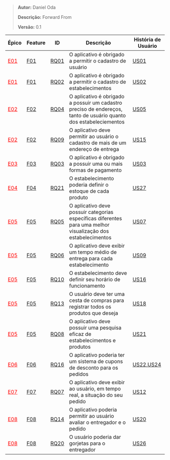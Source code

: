 > **Autor:** Daniel Oda
>
> **Descrição:** Forward From
>
> **Versão:** 0.1

| Épico  | Feature | ID | Descrição                                       | História de Usuário |
| --- | --- | ------- | ----------------------------------------------------------------- | ------------------- |
| <span style="color:red"><u>E01</span> | <u>F01 | <u>RQ01 | O aplicativo é obrigado a permitir o cadastro de usuário | <u>US01 |
| <span style="color:red"><u>E01</span> | <u>F01 | <u>RQ02 | O aplicativo é obrigado a permitir o cadastro de estabelecimentos | <u>US02 |
| <span style="color:red"><u>E02</span> | <u>F02 | <u>RQ04 | O aplicativo é obrigado a possuir um cadastro preciso de endereços, tanto de usuário quanto dos estabeleciementos | <u>US05 |
| <span style="color:red"><u>E02</span> | <u>F02 | <u>RQ09 | O aplicativo deve permitir ao usuário o cadastro de mais de um endereço de entrega | <u>US15 |
| <span style="color:red"><u>E03</span> | <u>F03 | <u>RQ03 | O aplicativo é obrigado a possuir uma ou mais formas de pagamento | <u>US03 |
| <span style="color:red"><u>E04</span> | <u>F04 | <u>RQ21 | O estabelecimento poderia definir o estoque de cada produto | <u>US27 |
| <span style="color:red"><u>E05</span> | <u>F05 | <u>RQ05 | O aplicativo deve possuir categorias específicas diferentes para uma melhor visualização dos estabelecimentos | <u>US07 |
| <span style="color:red"><u>E05</span> | <u>F05 | <u>RQ06 | O aplicativo deve exibir um tempo médio de entrega para cada estabelecimento | <u>US09 |
| <span style="color:red"><u>E05</span> | <u>F05 | <u>RQ10 | O estabelecimento deve definir seu horário de funcionamento | <u>US16 |
| <span style="color:red"><u>E05</span> | <u>F05 | <u>RQ13 | O usuário deve ter uma cesta de compras para registrar todos os produtos que deseja | <u>US18 |
| <span style="color:red"><u>E05</span> | <u>F05 | <u>RQ08 | O aplicativo deve possuir uma pesquisa eficaz de estabelecimentos e produtos | <u>US21 |
| <span style="color:red"><u>E06</span> | <u>F06 | <u>RQ16 | O aplicativo poderia ter um sistema de cupons de desconto para os pedidos | <u>US22,US24 |
| <span style="color:red"><u>E07</span> | <u>F07 | <u>RQ07 | O aplicativo deve exibir ao usuário, em tempo real, a situação do seu pedido | <u>US12 |
| <span style="color:red"><u>E08</span> | <u>F08 | <u>RQ14 | O aplicativo poderia permitir ao usuário avaliar o entregador e o pedido | <u>US20 |
| <span style="color:red"><u>E08</span> | <u>F08 | <u>RQ20 | O usuário poderia dar gorjetas para o entregador | <u>US26 |
